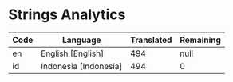 # Strings Analytics


| Code | Language | Translated | Remaining |
|----|-------|-------|---|
| en | English [English] | 494 | null |
| id | Indonesia [Indonesia] | 494 | 0 |
